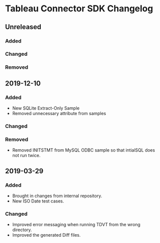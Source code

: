 # Tableau Connector SDK Changelog

## Unreleased

### Added
### Changed
### Removed

## 2019-12-10
### Added
- New SQLite Extract-Only Sample
- Removed unnecessary attribute from samples
### Changed
### Removed
- Removed INITSTMT from MySQL ODBC sample so that intialSQL does not run twice. 

## 2019-03-29
### Added
- Brought in changes from internal repository.
- New ISO Date test cases.
### Changed
- Improved error messaging when running TDVT from the wrong directory.
- Improved the generated Diff files.
